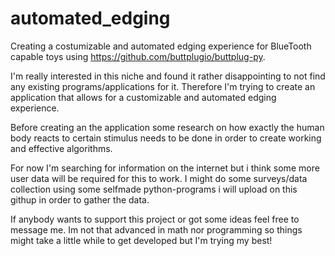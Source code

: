 # automated_edging
Creating a costumizable and automated edging experience for BlueTooth capable toys using https://github.com/buttplugio/buttplug-py.

I'm really interested in this niche and found it rather disappointing to not find any existing programs/applications for it. Therefore I'm trying to create an application that allows for a customizable and automated edging experience. 

Before creating an the application some research on how exactly the human body reacts to certain stimulus needs to be done
in order to create working and effective algorithms.

For now I'm searching for information on the internet but i think some more user data will be required for this to work.
I might do some surveys/data collection using some selfmade python-programs i will upload on this githup in order to gather the data.

If anybody wants to support this project or got some ideas feel free to message me. Im not that advanced in math nor programming so things
might take a little while to get developed but I'm trying my best!
